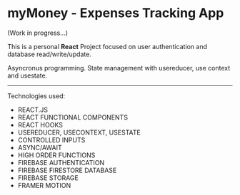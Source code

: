 # myMoney - Expenses Tracking App 

(Work in progress...)

This is a personal **React** Project focused on user authentication and database read/write/update.

Asyncronus programming. State management with usereducer, use context and usestate. 

---

Technologies used:

- REACT.JS
- REACT FUNCTIONAL COMPONENTS
- REACT HOOKS
- USEREDUCER, USECONTEXT, USESTATE
- CONTROLLED INPUTS
- ASYNC/AWAIT
- HIGH ORDER FUNCTIONS
- FIREBASE AUTHENTICATION
- FIREBASE FIRESTORE DATABASE
- FIREBASE STORAGE
- FRAMER MOTION


